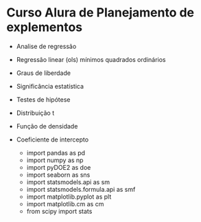# Curso Alura de Planejamento de explementos

- Analise de regressão
- Regressão linear (ols) mínimos quadrados ordinários
- Graus de liberdade
- Significância estatística
- Testes de hipótese
- Distribuição t
- Função de densidade
- Coeficiente de intercepto

  - import pandas as pd 
  - import numpy as np
  - import pyDOE2 as doe
  - import seaborn as sns
  - import statsmodels.api as sm
  - import statsmodels.formula.api as smf
  - import matplotlib.pyplot as plt
  - import matplotlib.cm as cm
  - from scipy import stats